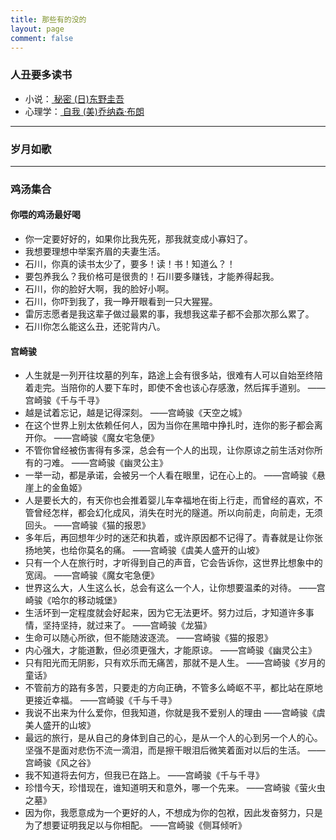 ```yaml
---
title: 那些有的没的
layout: page
comment: false
---
```



### <i class="fa fa-book"></i> 人丑要多读书
* 小说：[<i class="fa fa-paperclip"></i> 秘密 (日)东野圭吾](https://book.douban.com/subject/25720041/) 
* 心理学：[<i class="fa fa-paperclip"></i> 自我 (美)乔纳森·布朗](https://book.douban.com/subject/1193622/)
---

### <i class="fa fa-music"></i> 岁月如歌

---

### <i class="fa fa-quote-left"></i> 鸡汤集合

#### 你喂的鸡汤最好喝
* 你一定要好好的，如果你比我先死，那我就变成小寡妇了。
* 我想要理想中举案齐眉的夫妻生活。
* 石川，你真的读书太少了，要多！读！书！知道么？！
* 要包养我么？我价格可是很贵的！石川要多赚钱，才能养得起我。
* 石川，你的脸好大啊，我的脸好小啊。
* 石川，你吓到我了，我一睁开眼看到一只大猩猩。
* 雷厉志愿者是我这辈子做过最累的事，我想我这辈子都不会那次那么累了。
* 石川你怎么能这么丑，还驼背内八。

#### 宫崎骏
* 人生就是一列开往坟墓的列车，路途上会有很多站，很难有人可以自始至终陪着走完。当陪你的人要下车时，即使不舍也该心存感激，然后挥手道别。 ——宫崎骏《千与千寻》
* 越是试着忘记，越是记得深刻。 ——宫崎骏《天空之城》
* 在这个世界上别太依赖任何人，因为当你在黑暗中挣扎时，连你的影子都会离开你。 ——宫崎骏《魔女宅急便》
* 不管你曾经被伤害得有多深，总会有一个人的出现，让你原谅之前生活对你所有的刁难。 ——宫崎骏《幽灵公主》
* 一举一动，都是承诺，会被另一个人看在眼里，记在心上的。 ——宫崎骏《悬崖上的金鱼姬》
* 人是要长大的，有天你也会推着婴儿车幸福地在街上行走，而曾经的喜欢，不管曾经怎样，都会幻化成风，消失在时光的隧道。所以向前走，向前走，无须回头。 ——宫崎骏《猫的报恩》
* 多年后，再回想年少时的迷茫和执着，或许原因都不记得了。青春就是让你张扬地笑，也给你莫名的痛。 ——宫崎骏《虞美人盛开的山坡》
* 只有一个人在旅行时，才听得到自己的声音，它会告诉你，这世界比想象中的宽阔。 ——宫崎骏《魔女宅急便》
* 世界这么大，人生这么长，总会有这么一个人，让你想要温柔的对待。 ——宫崎骏《哈尔的移动城堡》
* 生活坏到一定程度就会好起来，因为它无法更坏。努力过后，才知道许多事情，坚持坚持，就过来了。 ——宫崎骏《龙猫》
* 生命可以随心所欲，但不能随波逐流。 ——宫崎骏《猫的报恩》　
* 内心强大，才能道歉，但必须更强大，才能原谅。 ——宫崎骏《幽灵公主》
* 只有阳光而无阴影，只有欢乐而无痛苦，那就不是人生。 ——宫崎骏《岁月的童话》
* 不管前方的路有多苦，只要走的方向正确，不管多么崎岖不平，都比站在原地更接近幸福。 ——宫崎骏《千与千寻》
* 我说不出来为什么爱你，但我知道，你就是我不爱别人的理由 ——宫崎骏《虞美人盛开的山坡》
* 最远的旅行，是从自己的身体到自己的心，是从一个人的心到另一个人的心。坚强不是面对悲伤不流一滴泪，而是擦干眼泪后微笑着面对以后的生活。 ——宫崎骏《风之谷》
* 我不知道将去何方，但我已在路上。 ——宫崎骏《千与千寻》
* 珍惜今天，珍惜现在，谁知道明天和意外，哪一个先来。 ——宫崎骏《萤火虫之墓》
* 因为你，我愿意成为一个更好的人，不想成为你的包袱，因此发奋努力，只是为了想要证明我足以与你相配。 ——宫崎骏《侧耳倾听》

